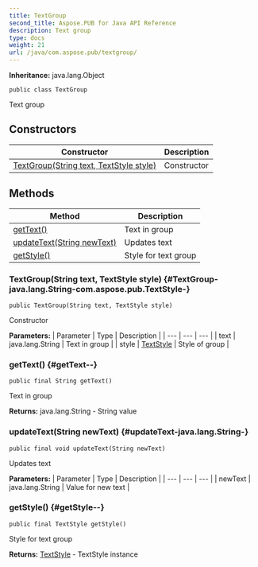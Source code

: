 ```yaml
---
title: TextGroup
second_title: Aspose.PUB for Java API Reference
description: Text group
type: docs
weight: 21
url: /java/com.aspose.pub/textgroup/
---
```

**Inheritance:**
java.lang.Object
```
public class TextGroup
```

Text group
## Constructors

| Constructor | Description |
| --- | --- |
| [TextGroup(String text, TextStyle style)](#TextGroup-java.lang.String-com.aspose.pub.TextStyle-) | Constructor |
## Methods

| Method | Description |
| --- | --- |
| [getText()](#getText--) | Text in group |
| [updateText(String newText)](#updateText-java.lang.String-) | Updates text |
| [getStyle()](#getStyle--) | Style for text group |
### TextGroup(String text, TextStyle style) {#TextGroup-java.lang.String-com.aspose.pub.TextStyle-}
```
public TextGroup(String text, TextStyle style)
```


Constructor

**Parameters:**
| Parameter | Type | Description |
| --- | --- | --- |
| text | java.lang.String | Text in group |
| style | [TextStyle](../../com.aspose.pub/textstyle) | Style of group |

### getText() {#getText--}
```
public final String getText()
```


Text in group

**Returns:**
java.lang.String - String value
### updateText(String newText) {#updateText-java.lang.String-}
```
public final void updateText(String newText)
```


Updates text

**Parameters:**
| Parameter | Type | Description |
| --- | --- | --- |
| newText | java.lang.String | Value for new text |

### getStyle() {#getStyle--}
```
public final TextStyle getStyle()
```


Style for text group

**Returns:**
[TextStyle](../../com.aspose.pub/textstyle) - TextStyle instance
